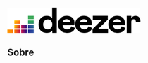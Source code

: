 <br>

<img draggable=false width="60%" height="60%" src="assets/Deezer_logo.svg">

<div class="line"></div>

## Sobre

